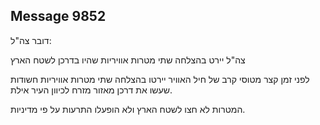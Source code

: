 ## Message 9852

דובר צה"ל:

צה"ל יירט בהצלחה שתי מטרות אוויריות שהיו בדרכן לשטח הארץ

לפני זמן קצר מטוסי קרב של חיל האוויר יירטו בהצלחה שתי מטרות אוויריות חשודות שעשו את דרכן מאזור מזרח לכיוון העיר אילת.

המטרות לא חצו לשטח הארץ ולא הופעלו התרעות על פי מדיניות.

